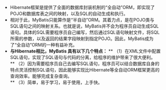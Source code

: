 * Hibernate框架是提供了全面的数据库封装机制的“全自动”ORM，即实现了POJO和数据库表之间的映射，以及SQL的自动生成和执行。<br>
* 相对于此，MyBatis只能算作是“半自动”ORM。其着力点，是在POJO类与SQL语句之间的映射关系。也就是说，MyBatis并不会为程序员自动生成SQL语句。具体的SQL需要程序员自己编写，然后通过SQL语句映射文件，将SQL所需的参数，以及返回的结果字段映射到指定POJO。因此，MyBatis成为了“全自动”ORM的一种有益补充。<br>
* **与Hibernate相比，MyBatis 具有以下几个特点：**
** （1）在XML文件中配置SQL语句，实现了SQL语句与代码的分离，给程序的维护带来了很大便利。<br>
** （2）因为需要程序员自己去编写SQL语句，程序员可以结合数据库自身的特点灵活控制SQL语句，因此能够实现比Hibernate等全自动ORM框架更高的查询效率。能够完成复杂查询。<br>
** （3）简单，易于学习，易于使用，上手快。
